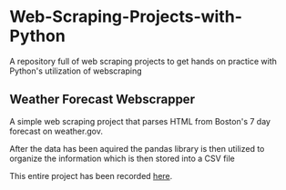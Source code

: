 # Web-Scraping-Projects-with-Python

A repository full of web scraping projects to get hands on practice with Python's utilization of webscraping

## Weather Forecast Webscrapper

A simple web scraping project that parses HTML from Boston's 7 day forecast on weather.gov.

After the data has been aquired the pandas library is then utilized to organize the information which is then stored into a CSV file

This entire project has been recorded <a href="https://github.com/elianalopez/Web-Scraping-Projects-with-Python/tree/main/Weather-Forecast-Web-Scraper">here</a>.
